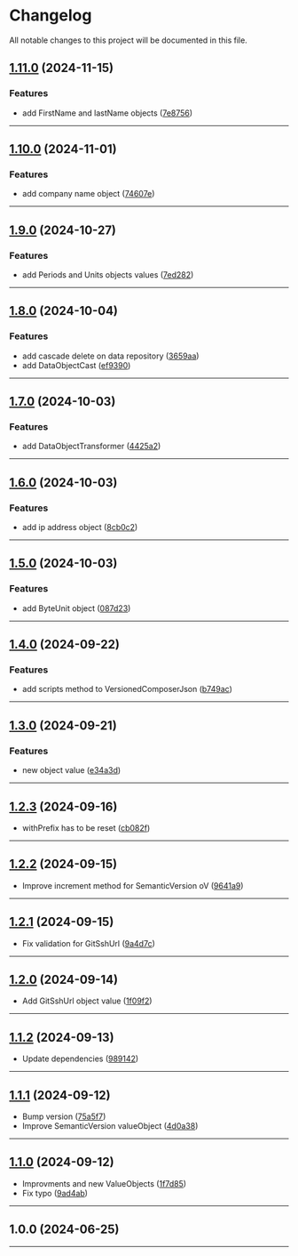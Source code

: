 # Changelog
All notable changes to this project will be documented in this file.
 
## [1.11.0](https://github.com/iBroStudio/laravel-data-repository/compare/v1.10.0...HEAD) (2024-11-15)
### Features
* add FirstName and lastName objects ([7e8756](https://github.com/iBroStudio/laravel-data-repository/commit/7e8756df838d77530788ae50248813d8920781f5))

---

## [1.10.0](https://github.com/iBroStudio/laravel-data-repository/compare/v1.9.0...HEAD) (2024-11-01)
### Features
* add company name object ([74607e](https://github.com/iBroStudio/laravel-data-repository/commit/74607e6d590fb484b2287f0864c253dcb7092b29))

---

## [1.9.0](https://github.com/iBroStudio/laravel-data-repository/compare/v1.8.0...HEAD) (2024-10-27)
### Features
* add Periods and Units objects values ([7ed282](https://github.com/iBroStudio/laravel-data-repository/commit/7ed282d89c76cfa676a95a64d6ab9614dd51f454))

---

## [1.8.0](https://github.com/iBroStudio/laravel-data-repository/compare/v1.7.0...HEAD) (2024-10-04)
### Features
* add cascade delete on data repository ([3659aa](https://github.com/iBroStudio/laravel-data-repository/commit/3659aaff830ea824fca1cdc0dd9c7a68f16eeb1a))
* add DataObjectCast ([ef9390](https://github.com/iBroStudio/laravel-data-repository/commit/ef9390eb2358cf157fba72b135fa87c1e026d522))

---

## [1.7.0](https://github.com/iBroStudio/laravel-data-repository/compare/v1.6.0...HEAD) (2024-10-03)
### Features
* add DataObjectTransformer ([4425a2](https://github.com/iBroStudio/laravel-data-repository/commit/4425a237394b075229f3848eb23635ec76de2d4b))

---

## [1.6.0](https://github.com/iBroStudio/laravel-data-repository/compare/v1.5.0...HEAD) (2024-10-03)
### Features
* add ip address object ([8cb0c2](https://github.com/iBroStudio/laravel-data-repository/commit/8cb0c2b214a4f092fe7865c7788775e91ee79c72))

---

## [1.5.0](https://github.com/iBroStudio/laravel-data-repository/compare/v1.4.0...HEAD) (2024-10-03)
### Features
* add ByteUnit object ([087d23](https://github.com/iBroStudio/laravel-data-repository/commit/087d23e1cc80898b9dbc9c317053dc6af0bfdb3e))

---

## [1.4.0](https://github.com/iBroStudio/laravel-data-repository/compare/v1.3.0...v1.4.0) (2024-09-22)
### Features
* add scripts method to VersionedComposerJson ([b749ac](https://github.com/iBroStudio/laravel-data-repository/commit/b749acab105229b4133cbe4ed22416ff2453c4c4))

---

## [1.3.0](https://github.com/iBroStudio/laravel-data-repository/compare/v1.2.3...v1.3.0) (2024-09-21)
### Features
* new object value ([e34a3d](https://github.com/iBroStudio/laravel-data-repository/commit/e34a3d9c0dd5d3a73ea86a7deaf65653c20c76c7))

---

## [1.2.3](https://github.com/iBroStudio/laravel-data-repository/compare/v1.2.2...v1.2.3) (2024-09-16)
* withPrefix has to be reset ([cb082f](https://github.com/iBroStudio/laravel-data-repository/commit/cb082f6fdb1e6b2ea757450dc8d386677b76b4f7))

---

## [1.2.2](https://github.com/iBroStudio/laravel-data-repository/compare/1.2.1...v1.2.2) (2024-09-15)
* Improve increment method for SemanticVersion oV ([9641a9](https://github.com/iBroStudio/laravel-data-repository/commit/9641a96ff0378a5f8b46b8890a0318f812dd86b7))

---

## [1.2.1](https://github.com/iBroStudio/laravel-data-repository/compare/v1.2.0...1.2.1) (2024-09-15)
* Fix validation for GitSshUrl ([9a4d7c](https://github.com/iBroStudio/laravel-data-repository/commit/9a4d7c188896482202445a3bac676ec42a20b0d2))

---

## [1.2.0](https://github.com/iBroStudio/laravel-data-repository/compare/v1.1.2...v1.2.0) (2024-09-14)
* Add GitSshUrl object value ([1f09f2](https://github.com/iBroStudio/laravel-data-repository/commit/1f09f2df0bfb6b26195e0baa4fbeceed3168a181))

---

## [1.1.2](https://github.com/iBroStudio/laravel-data-repository/compare/v1.1.1...v1.1.2) (2024-09-13)
* Update dependencies ([989142](https://github.com/iBroStudio/laravel-data-repository/commit/9891429c04742ec2e64be48452a9ecb75f980daf))

---

## [1.1.1](https://github.com/iBroStudio/laravel-data-repository/compare/v1.1.0...v1.1.1) (2024-09-12)
* Bump version ([75a5f7](https://github.com/iBroStudio/laravel-data-repository/commit/75a5f77bafae11c98de17c0419b4744a6d08b1d4))
* Improve SemanticVersion valueObject ([4d0a38](https://github.com/iBroStudio/laravel-data-repository/commit/4d0a3846a909201ba1b676ddc797d816ad5697fc))

---

## [1.1.0](https://github.com/iBroStudio/laravel-data-repository/compare/v1.0.0...v1.1.0) (2024-09-12)
* Improvments and new ValueObjects ([1f7d85](https://github.com/iBroStudio/laravel-data-repository/commit/1f7d85984e2a0d3cc41408f7ef6d2c3edc94ae1f))
* Fix typo ([9ad4ab](https://github.com/iBroStudio/laravel-data-repository/commit/9ad4ab6c94965d79981d5ba7d0f1a53824fc3145))

---

## 1.0.0 (2024-06-25)

---
